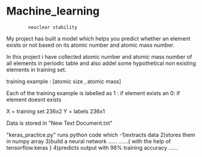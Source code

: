 # Machine_learning

            neuclear stability
            


My project has built a model which helps you predict whether an element exists or not based on its atomic number and atomic mass number.

In this project i have collected atomic number and atomic mass number of all elements in periodic table and also addel some hypothetical
non existing elements in training set.

training example : [atomic size , atomic mass]

Each of the training example is labelled as 1 : if element exists an 0: if element doesnt exists

X = training set 236x2
Y = labels 236x1

Data is stored in "New Text Document.txt"

"keras_practice.py" runs python code which -1)extracts data
                                            2)stores them in numpy array
                                            3)build a neural network                       ......
                                                                                           ......{ with the help of tensorflow.keras }
                                            4)predicts output with 98% training accuracy   ......
                                            
